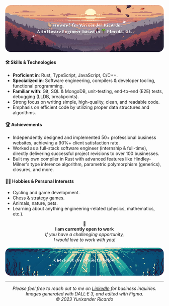 <img alt="Header illustration" src="./assets/header.png" />

#### 🛠 Skills & Technologies
- **Proficient in**: Rust, TypeScript, JavaScript, C/C++.
- **Specialized in**: Software engineering, compilers & developer tooling, functional programming.
- **Familiar with**: Git, SQL & MongoDB, unit-testing, end-to-end (E2E) tests, debugging (LLDB, breakpoints).
- Strong focus on writing simple, high-quality, clean, and readable code.
- Emphasis on efficient code by utilizing proper data structures and algorithms.

#### 🏆 Achievements
- Independently designed and implemented 50+ professional business websites, achieving a 90%+ client satisfaction rate.
- Worked as a full-stack software engineer (internship & full-time), directly delivering successful project revisions to over 100 businesses.
- Built my own compiler in Rust with advanced features like Hindley-Milner's type inference algorithm, parametric polymorphism (generics), closures, and more.

#### 🚴‍♂️ Hobbies & Personal Interests
- Cycling and game development.
- Chess & strategy games.
- Animals, nature, pets.
- Learning about anything engineering-related (physics, mathematics, etc.).

<div align="center">
  <strong>🤝<br />I am currently open to work</strong><br />
  <i>If you have a challenging opportunity, <br />I would love to work with you!</i>
</div>

<br />
<img alt="Footer illustration" src="./assets/footer.png" />
<br />

<hr />
<div align="center">
  <i>
    Please feel free to reach out to me on <a href="https://www.linkedin.com/in/yurixander/">LinkedIn</a> for business inquiries.<br/>
    Images generated with DALL·E 3, and edited with Figma.<br/>
    &copy; 2023 Yurixander Ricardo
  </i>
</div>
